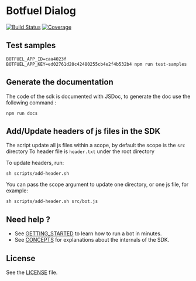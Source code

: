 # Botfuel Dialog

[![Build Status](https://travis-ci.com/Botfuel/botfuel-dialog.svg?token=DzdpA2xzqKcvBPt7ExGD&branch=master)](https://travis-ci.com/Botfuel/botfuel-dialog)
[![Coverage](https://img.shields.io/codecov/c/github/botfuel/botfuel-dialog.svg)](https://codecov.io/gh/Botfuel/botfuel-dialog)

## Test samples

```
BOTFUEL_APP_ID=caa4023f BOTFUEL_APP_KEY=ed02761d20c42480255cb4e2f4b532b4 npm run test-samples
```

## Generate the documentation

The code of the sdk is documented with JSDoc, to generate the doc use the following command :

```
npm run docs
```

## Add/Update headers of js files in the SDK

The script update all js files within a scope, by default the scope is the `src` directory
To header file is `header.txt` under the root directory

To update headers, run:

```
sh scripts/add-header.sh
```

You can pass the scope argument to update one directory, or one js file, for example:

```
sh scripts/add-header.sh src/bot.js
```

## Need help ?

- See [GETTING_STARTED](GETTING_STARTED.md) to learn how to run a bot in minutes.
- See [CONCEPTS](CONCEPTS.md) for explanations about the internals of the SDK.

## License

See the [LICENSE](LICENSE.md) file.

